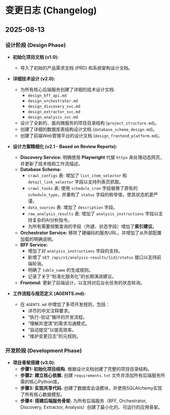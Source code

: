 # 变更日志 (Changelog)

## 2025-08-13

### 设计阶段 (Design Phase)

- **初始化项目文档 (v1.0):**
  - 导入了初始的产品需求文档 (PRD) 和系统架构设计文档。

- **详细技术设计 (v2.0):**
  - 为所有核心后端服务创建了详细的技术设计文档:
    - `design_bff_api.md`
    - `design_orchestrator.md`
    - `design_discovery_svc.md`
    - `design_extractor_svc.md`
    - `design_analysis_svc.md`
  - 设计了全新的、面向微服务的项目目录结构 (`project_structure.md`)。
  - 创建了详细的数据库表结构设计文档 (`database_schema_design.md`)。
  - 创建了前端Web管理平台的设计文档 (`design_frontend_platform.md`)。

- **设计方案精细化 (v2.1 - Based on Review Reports):**
  - **Discovery Service:** 明确使用 **Playwright** 代替 `httpx` 来处理动态网页，并更新了技术栈和工作流描述。
  - **Database Schema:**
    - `crawl_configs` 表: 增加了 `list_item_selector` 和 `detail_link_selector` 字段以支持列表页抓取。
    - `crawl_tasks` 表: 使用 `schedule_cron` 字段替换了原有的 `schedule_type`，并重构了 `status` 字段的枚举值，使其状态机更严谨。
    - `data_sources` 表: 增加了 `description` 字段。
    - `raw_analysis_results` 表: 增加了 `analysis_instructions` 字段以支持复杂的AI分析指令。
    - 为所有需要频繁查询的字段（外键、状态字段）增加了**索引建议**。
  - **Orchestrator Service:** 移除了硬编码的服务URL，并增加了从外部配置加载的明确说明。
  - **BFF Service:**
    - 增加了对 `analysis_instructions` 字段的支持。
    - 新增了 `GET /api/v1/analysis-results/{id}/status` 接口以支持前端轮询。
    - 明确了 `table_name` 的生成规则。
    - 记录了关于“标准化服务化”的长期演进建议。
  - **Frontend:** 更新了前端设计，以支持对后台长任务的状态轮询。

- **工作流程与规范定义 (AGENTS.md):**
  - 在 `AGENTS.md` 中增加了多项开发规则，包括：
    - 详尽的中文注释要求。
    - “执行-验证”循环的开发流程。
    - “理解并澄清”的需求沟通模式。
    - “自动提交”以提高效率。
    - “维护变更日志”的元规则。

### 开发阶段 (Development Phase)

- **项目骨架搭建 (v3.0):**
  - **步骤1: 初始化项目结构.** 根据设计文档创建了完整的项目目录结构。
  - **步骤2: 建立核心依赖.** 创建 `requirements.txt` 文件并添加所有后端服务所需的核心Python库。
  - **步骤3: 实现共享代码.** 创建了数据库会话模块，并使用SQLAlchemy实现了所有核心数据模型。
  - **步骤4: 搭建后端服务骨架.** 为所有后端服务（BFF, Orchestrator, Discovery, Extractor, Analysis）创建了最小化的、可运行的应用骨架。
